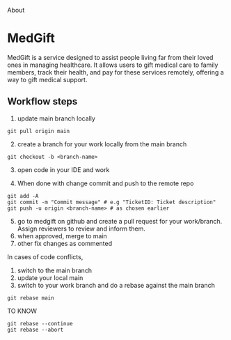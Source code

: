 About

# MedGift

MedGift is a service designed to assist people living far from their loved ones in managing healthcare. It allows users to gift medical care to family members, track their health, and pay for these services remotely, offering a way to gift medical support.

## Workflow steps

1. update main branch locally

```shell
git pull origin main
```

2. create a branch for your work locally from the main branch

```shell
git checkout -b <branch-name>
```

3. open code in your IDE and work

4. When done with change commit and push to the remote repo

```shell
git add -A
git commit -m "Commit message" # e.g "TicketID: Ticket description"
git push -u origin <branch-name> # as chosen earlier

```

5. go to medgift on github and create a pull request for your work/branch. Assign reviewers to review and inform them.
6. when approved, merge to main
7. other fix changes as commented

In cases of code conflicts,

1. switch to the main branch
2. update your local main
3. switch to your work branch and do a rebase against the main branch

```shell
git rebase main
```

TO KNOW

```shell
git rebase --continue
git rebase --abort
```
